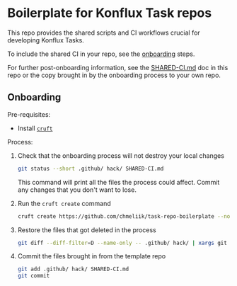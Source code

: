 # Boilerplate for Konflux Task repos

This repo provides the shared scripts and CI workflows crucial for developing
Konflux Tasks.

To include the shared CI in your repo, see the [onboarding](#onboarding) steps.

For further post-onboarding information, see the [SHARED-CI.md](./SHARED-CI.md)
doc in this repo or the copy brought in by the onboarding process to your own repo.

## Onboarding

Pre-requisites:

- Install [`cruft`][cruft]

Process:

1. Check that the onboarding process will not destroy your local changes

   ```bash
   git status --short .github/ hack/ SHARED-CI.md
   ```

   This command will print all the files the process could affect.
   Commit any changes that you don't want to lose.

2. Run the `cruft create` command

   ```bash
   cruft create https://github.com/chmeliik/task-repo-boilerplate --no-input --overwrite-if-exists
   ```

3. Restore the files that got deleted in the process

   ```bash
   git diff --diff-filter=D --name-only -- .github/ hack/ | xargs git checkout --
   ```

4. Commit the files brought in from the template repo

   ```bash
   git add .github/ hack/ SHARED-CI.md
   git commit
   ```

[cruft]: https://cruft.github.io/cruft
